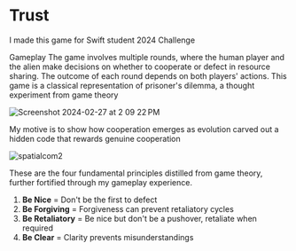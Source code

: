 # Trust


I made this game for Swift student 2024 Challenge 

Gameplay
The game involves multiple rounds, where the human player and the alien make decisions on whether to cooperate or defect in resource sharing. The outcome of each round depends on both players' actions. This game is a classical representation of prisoner's dilemma, a thought experiment from game theory 

![Screenshot 2024-02-27 at 2 09 22 PM](https://github.com/ankithreddypati/Trust/assets/113855501/5f39bcf3-3929-41cb-9359-9949f1ff3083)


My motive is to show how cooperation emerges as evolution carved out a hidden code that rewards genuine cooperation


![spatialcom2](https://github.com/ankithreddypati/Trust/assets/113855501/9046abbd-8133-459d-aeff-583601dd1d78)


These are the four fundamental principles distilled from game theory, further fortified through my gameplay experience. 

1. **Be Nice** = Don't be the first to defect
2. **Be Forgiving** = Forgiveness can prevent retaliatory cycles
3. **Be Retaliatory** = Be nice but don't be a pushover, retaliate when required
4. **Be Clear** = Clarity prevents misunderstandings

